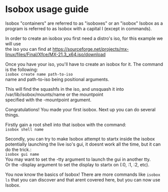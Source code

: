 # Isobox usage guide
Isobox "containers" are referred to as "isoboxes" or an "isobox"
Isobox as a program is referred to as Isobox with a capital I (except in commands).

In order to create an isobox you first need a distro's iso, for this example we will use  
the iso you can find at https://sourceforge.net/projects/mx-linux/files/Final/Xfce/MX-21.3_x64.iso/download

Once you have your iso, you'll have to create an isobox for it.
The command is the following:  
`isobox create name path-to-iso`  
name and path-to-iso being positional arguments.

This will find the squashfs in the iso, and unsquash it into /var/lib/isobox/mounts/name or the mountpoint  
specified with the -mountpoint argument.

Congratulations! You made your first isobox.
Next up you can do several things.

Firstly gain a root shell into that isobox with the command:  
`isobox shell name`  

Secondly, you can try to make Isobox attempt to startx inside the isobox  
potentially launching the live iso's gui, it doesnt work all the time, but it can do the trick.:  
`isobox gui name`  
You may want to set the -tty argument to launch the gui in another tty.  
Or the -display argument to set the display to startx on (:0, :1, :2, etc). 

You now know the basics of Isobox! There are more commands like `isobox ls` that you can discover and that arent covered here, but you can now use Isobox.  


